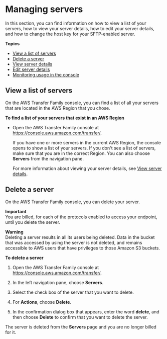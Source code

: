 # Managing servers<a name="configuring-servers"></a>

In this section, you can find information on how to view a list of your servers, how to view your server details, how to edit your server details, and how to change the host key for your SFTP\-enabled server\.

**Topics**
+ [View a list of servers](#configuring-servers-view-server-list)
+ [Delete a server](#delete-server)
+ [View server details](configuring-servers-view-info.md)
+ [Edit server details](edit-server-config.md)
+ [Monitoring usage in the console](monitor-usage-transfer-console.md)

## View a list of servers<a name="configuring-servers-view-server-list"></a>

On the AWS Transfer Family console, you can find a list of all your servers that are located in the AWS Region that you chose\.

**To find a list of your servers that exist in an AWS Region**
+ Open the AWS Transfer Family console at [https://console\.aws\.amazon\.com/transfer/](https://console.aws.amazon.com/transfer/)\.

  If you have one or more servers in the current AWS Region, the console opens to show a list of your servers\. If you don't see a list of servers, make sure that you are in the correct Region\. You can also choose **Servers** from the navigation pane\.

  For more information about viewing your server details, see [View server details](configuring-servers-view-info.md)\.

## Delete a server<a name="delete-server"></a>

On the AWS Transfer Family console, you can delete your server\.

**Important**  
You are billed, for each of the protocols enabled to access your endpoint, until you delete the server\.

**Warning**  
Deleting a server results in all its users being deleted\. Data in the bucket that was accessed by using the server is not deleted, and remains accessible to AWS users that have privileges to those Amazon S3 buckets\.

**To delete a server**

1. Open the AWS Transfer Family console at [https://console\.aws\.amazon\.com/transfer/](https://console.aws.amazon.com/transfer/)\.

1. In the left navigation pane, choose **Servers**\.

1. Select the check box of the server that you want to delete\.

1. For **Actions**, choose **Delete**\.

1. In the confirmation dialog box that appears, enter the word **delete**, and then choose **Delete** to confirm that you want to delete the server\.

 The server is deleted from the **Servers** page and you are no longer billed for it\.